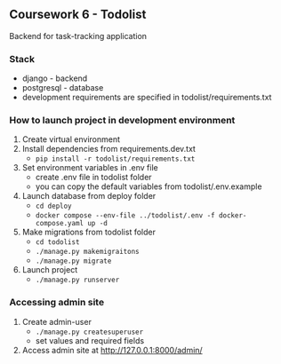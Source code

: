 
## Coursework 6 - Todolist

Backend for task-tracking application

### Stack

- django - backend
- postgresql - database
- development requirements are specified in todolist/requirements.txt

### How to launch project in development environment

1. Create virtual environment
2. Install dependencies from requirements.dev.txt
   - `pip install -r todolist/requirements.txt`
3. Set environment variables in .env file
   - create .env file in todolist folder
   - you can copy the default variables from todolist/.env.example
4. Launch database from deploy folder
   - `cd deploy`
   - `docker compose --env-file ../todolist/.env -f docker-compose.yaml up -d`
5. Make migrations from todolist folder
   - `cd todolist`
   - `./manage.py makemigraitons`
   - `./manage.py migrate`
6. Launch project
   - `./manage.py runserver`

### Accessing admin site

1. Create admin-user
   - `./manage.py createsuperuser`
   - set values and required fields
2. Access admin site at http://127.0.0.1:8000/admin/

